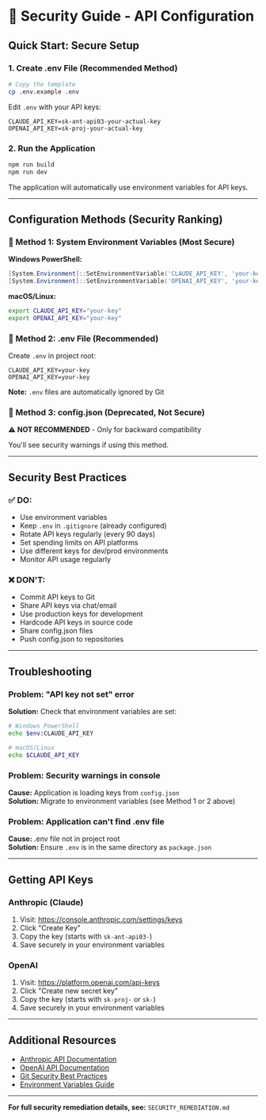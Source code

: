 # 🔐 Security Guide - API Configuration

## Quick Start: Secure Setup

### 1. Create .env File (Recommended Method)

```bash
# Copy the template
cp .env.example .env
```

Edit `.env` with your API keys:
```env
CLAUDE_API_KEY=sk-ant-api03-your-actual-key
OPENAI_API_KEY=sk-proj-your-actual-key
```

### 2. Run the Application

```bash
npm run build
npm run dev
```

The application will automatically use environment variables for API keys.

---

## Configuration Methods (Security Ranking)

### 🥇 Method 1: System Environment Variables (Most Secure)

**Windows PowerShell:**
```powershell
[System.Environment]::SetEnvironmentVariable('CLAUDE_API_KEY', 'your-key', 'User')
[System.Environment]::SetEnvironmentVariable('OPENAI_API_KEY', 'your-key', 'User')
```

**macOS/Linux:**
```bash
export CLAUDE_API_KEY="your-key"
export OPENAI_API_KEY="your-key"
```

### 🥈 Method 2: .env File (Recommended)

Create `.env` in project root:
```env
CLAUDE_API_KEY=your-key
OPENAI_API_KEY=your-key
```

**Note:** `.env` files are automatically ignored by Git

### 🥉 Method 3: config.json (Deprecated, Not Secure)

⚠️ **NOT RECOMMENDED** - Only for backward compatibility

You'll see security warnings if using this method.

---

## Security Best Practices

### ✅ DO:
- Use environment variables
- Keep `.env` in `.gitignore` (already configured)
- Rotate API keys regularly (every 90 days)
- Set spending limits on API platforms
- Use different keys for dev/prod environments
- Monitor API usage regularly

### ❌ DON'T:
- Commit API keys to Git
- Share API keys via chat/email
- Use production keys for development
- Hardcode API keys in source code
- Share config.json files
- Push config.json to repositories

---

## Troubleshooting

### Problem: "API key not set" error

**Solution:** Check that environment variables are set:
```bash
# Windows PowerShell
echo $env:CLAUDE_API_KEY

# macOS/Linux
echo $CLAUDE_API_KEY
```

### Problem: Security warnings in console

**Cause:** Application is loading keys from `config.json`  
**Solution:** Migrate to environment variables (see Method 1 or 2 above)

### Problem: Application can't find .env file

**Cause:** .env file not in project root  
**Solution:** Ensure `.env` is in the same directory as `package.json`

---

## Getting API Keys

### Anthropic (Claude)
1. Visit: https://console.anthropic.com/settings/keys
2. Click "Create Key"
3. Copy the key (starts with `sk-ant-api03-`)
4. Save securely in your environment variables

### OpenAI
1. Visit: https://platform.openai.com/api-keys
2. Click "Create new secret key"
3. Copy the key (starts with `sk-proj-` or `sk-`)
4. Save securely in your environment variables

---

## Additional Resources

- [Anthropic API Documentation](https://docs.anthropic.com/)
- [OpenAI API Documentation](https://platform.openai.com/docs/)
- [Git Security Best Practices](https://docs.github.com/en/code-security)
- [Environment Variables Guide](https://en.wikipedia.org/wiki/Environment_variable)

---

**For full security remediation details, see:** `SECURITY_REMEDIATION.md`

